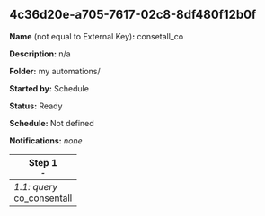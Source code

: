 ## 4c36d20e-a705-7617-02c8-8df480f12b0f

**Name** (not equal to External Key)**:** consetall_co

**Description:** n/a

**Folder:** my automations/

**Started by:** Schedule

**Status:** Ready

**Schedule:** Not defined

**Notifications:** _none_


| Step 1<br>_<small>-</small>_ |
| --- |
| _1.1: query_<br>co_consentall |
